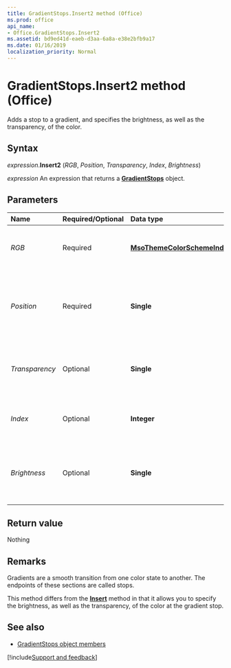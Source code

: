 ```yaml
---
title: GradientStops.Insert2 method (Office)
ms.prod: office
api_name:
- Office.GradientStops.Insert2
ms.assetid: bd9ed41d-eaeb-d3aa-6a8a-e38e2bfb9a17
ms.date: 01/16/2019
localization_priority: Normal
---
```



# GradientStops.Insert2 method (Office)

Adds a stop to a gradient, and specifies the brightness, as well as the transparency, of the color.


## Syntax

_expression_.**Insert2** (_RGB_, _Position_, _Transparency_, _Index_, _Brightness_)

_expression_ An expression that returns a **[GradientStops](Office.GradientStops.md)** object.


## Parameters

|Name|Required/Optional|Data type|Description|
|:-----|:-----|:-----|:-----|
| _RGB_|Required|**[MsoThemeColorSchemeIndex](office.msothemecolorschemeindex.md)**|Specifies the color at the gradient stop.|
| _Position_|Required|**Single**|Specifies the position of the stop within the gradient expressed as a percent.|
| _Transparency_|Optional|**Single**|Specifies the opacity of the color at the gradient stop.|
| _Index_|Optional|**Integer**|The index number of the gradient stop.|
| _Brightness_|Optional|**Single**|Specifies the brightness of the color at the gradient stop.|

## Return value

Nothing


## Remarks

Gradients are a smooth transition from one color state to another. The endpoints of these sections are called stops. 

This method differs from the **[Insert](Office.GradientStops.Insert.md)** method in that it allows you to specify the brightness, as well as the transparency, of the color at the gradient stop.


## See also

- [GradientStops object members](overview/library-reference/gradientstops-members-office.md)

[!include[Support and feedback](~/includes/feedback-boilerplate.md)]